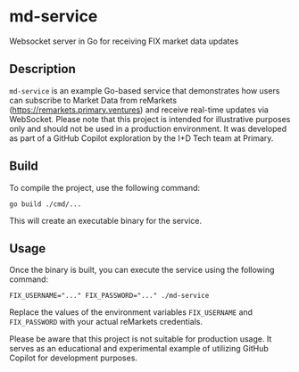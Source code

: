 # md-service

Websocket server in Go for receiving FIX market data updates

## Description

`md-service` is an example Go-based service that demonstrates how users can subscribe
to Market Data from reMarkets (https://remarkets.primary.ventures) and receive real-time
updates via WebSocket. Please note that this project is intended for illustrative purposes
only and should not be used in a production environment. It was developed as part of a
GitHub Copilot exploration by the I+D Tech team at Primary.

## Build

To compile the project, use the following command:

```shell
go build ./cmd/...
```

This will create an executable binary for the service.

## Usage

Once the binary is built, you can execute the service using the following command:

```shell
FIX_USERNAME="..." FIX_PASSWORD="..." ./md-service
```

Replace the values of the environment variables `FIX_USERNAME` and `FIX_PASSWORD` 
with your actual reMarkets credentials.

Please be aware that this project is not suitable for production usage. It serves
as an educational and experimental example of utilizing GitHub Copilot for development
purposes.
